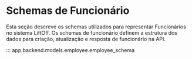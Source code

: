 # Schemas de Funcionário

Esta seção descreve os schemas utilizados para representar Funcionários no sistema LiftOff. Os schemas de funcionário definem a estrutura dos dados para criação, atualização e resposta de funcionário na API.

::: app.backend.models.employee.employee_schema